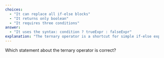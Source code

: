 ```yaml
---
choices:
  - "It can replace all if-else blocks"
  - "It returns only boolean"
  - "It requires three conditions"
answer:
  - "It uses the syntax: condition ? trueExpr : falseExpr"
explanation: "The ternary operator is a shortcut for simple if-else expressions."
---
```


Which statement about the ternary operator is correct?
